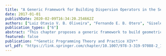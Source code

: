```yaml
---
title: "A Generic Framework for Building Dispersion Operators in the Semantic Space"
date: 2017-01-01
publishDate: 2020-02-09T16:34:20.254662Z
authors: ["Luiz Otavio V. B. Oliveira", "Fernando E. B. Otero", "Gisele L. Pappa"]
publication_types: ["6"]
abstract: "This chapter proposes a generic framework to build geometric dispersion (GD) operators for Geometric Semantic Genetic Programming in the context of symbolic regression, followed by two concrete instantiations of the framework: a multiplicative geometric dispersion operator and an additive geometric dispersion operator. These operators move individuals in the semantic space in order to balance the population around the target output in each dimension, with the objective of expanding the convex hull defined by the population to include the desired output vector. An experimental analysis was conducted in a testbed composed of sixteen datasets showing that dispersion operators can improve GSGP search and that the multiplicative version of the operator is overall better than the additive version."
featured: false
publication: "*Genetic Programming Theory and Practice XIV*"
url_pdf: "https://link.springer.com/chapter/10.1007/978-3-319-97088-2_12"
---
```


